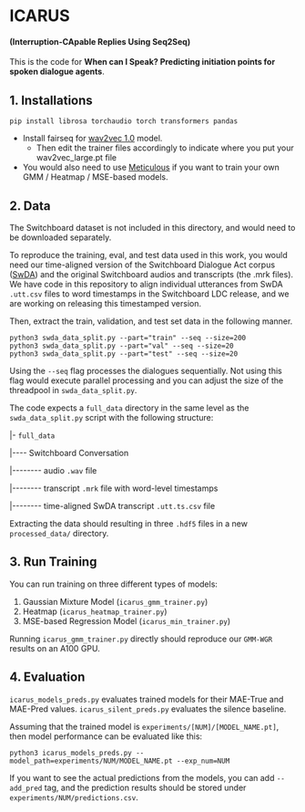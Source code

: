 # ICARUS
#### (Interruption-CApable Replies Using Seq2Seq)

This is the code for **When can I Speak? Predicting initiation points for spoken dialogue agents**.

## 1. Installations
```
pip install librosa torchaudio torch transformers pandas
```
* Install fairseq for [wav2vec 1.0](https://github.com/facebookresearch/fairseq/tree/main/examples/wav2vec#wav2vec) model.
  * Then edit the trainer files accordingly to indicate where you put your wav2vec_large.pt file
* You would also need to use [Meticulous](https://ashwinparanjape.github.io/meticulous-ml/) if you want to train your own GMM / Heatmap / MSE-based models. 

## 2. Data
The Switchboard dataset is not included in this directory, and would need to be downloaded separately. 

To reproduce the training, eval, and test data used in this work, you would need our time-aligned version of the Switchboard Dialogue Act corpus ([SwDA](https://github.com/cgpotts/swda)) and the original Switchboard audios and transcripts (the .mrk files). We have code in this repository to align individual utterances from SwDA `.utt.csv` files to word timestamps in the Switchboard LDC release, and we are working on releasing this timestamped version.

Then, extract the train, validation, and test set data in the following manner.

```shell
python3 swda_data_split.py --part="train" --seq --size=200
python3 swda_data_split.py --part="val" --seq --size=20
python3 swda_data_split.py --part="test" --seq --size=20
```

Using the `--seq` flag processes the dialogues sequentially. Not using this flag would execute parallel processing and you can adjust the size of the threadpool in `swda_data_split.py`.

The code expects a `full_data` directory in the same level as the `swda_data_split.py` script with the following structure:

|- `full_data`

|---- Switchboard Conversation

|-------- audio `.wav` file

|-------- transcript `.mrk` file with word-level timestamps

|-------- time-aligned SwDA transcript `.utt.ts.csv` file

Extracting the data should resulting in three `.hdf5` files in a new `processed_data/` directory.

## 3. Run Training
You can run training on three different types of models:
1. Gaussian Mixture Model (`icarus_gmm_trainer.py`)
2. Heatmap (`icarus_heatmap_trainer.py`)
3. MSE-based Regression Model (`icarus_min_trainer.py`)

Running `icarus_gmm_trainer.py` directly should reproduce our `GMM-WGR` results on an A100 GPU.

## 4. Evaluation
`icarus_models_preds.py` evaluates trained models for their MAE-True and MAE-Pred values. `icarus_silent_preds.py` evaluates the silence baseline.

Assuming that the trained model is `experiments/[NUM]/[MODEL_NAME.pt]`, then model performance can be evaluated like this:

```shell
python3 icarus_models_preds.py --model_path=experiments/NUM/MODEL_NAME.pt --exp_num=NUM
```

If you want to see the actual predictions from the models, you can add `--add_pred` tag, and the prediction results should be stored under `experiments/NUM/predictions.csv`.